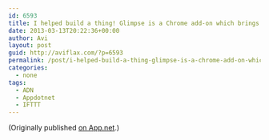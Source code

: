 ```yaml
---
id: 6593
title: I helped build a thing! Glimpse is a Chrome add-on which brings the mobile Web to your desktop browser. http://lab.arc90.com/2013/03/13/glimpse-a-quicker-way-to-get-your-web-fix/
date: 2013-03-13T20:22:36+00:00
author: Avi
layout: post
guid: http://aviflax.com/?p=6593
permalink: /post/i-helped-build-a-thing-glimpse-is-a-chrome-add-on-which-brings-the-mobile-web-to-your-desktop-browser-httplab-arc90-com20130313glimpse-a-quicker-way-to-get-your-web-fix/
categories:
  - none
tags:
  - ADN
  - Appdotnet
  - IFTTT
---
```

(Originally published [on App.net](http://alpha.app.net/aviflax/post/3824778).)